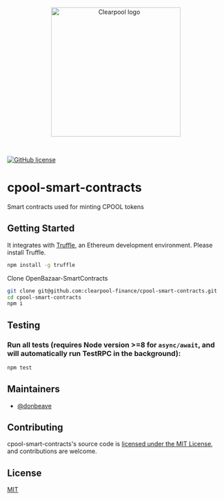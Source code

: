 <br/>
<p align="center">
<a href="https://clearpool.finance" target="_blank">
<img src="https://user-images.githubusercontent.com/139017/118104509-ceadc000-b40d-11eb-8789-b41f0cc6704e.png" width="300" alt="Clearpool logo">
</a>
</p>
<br/>

[![GitHub license](https://img.shields.io/github/license/clearpool-finance/cpool-smart-contracts?style=flat-square)](https://github.com/clearpool-finance/cpool-smart-contracts/blob/master/LICENSE)

# cpool-smart-contracts
Smart contracts used for minting CPOOL tokens

## Getting Started

It integrates with [Truffle](https://github.com/ConsenSys/truffle), an Ethereum development environment. Please install Truffle.

```sh
npm install -g truffle

```
Clone OpenBazaar-SmartContracts

```sh
git clone git@github.com:clearpool-finance/cpool-smart-contracts.git
cd cpool-smart-contracts
npm i
```

## Testing

### Run all tests (requires Node version >=8 for `async/await`, and will automatically run TestRPC in the background):

```bash
npm test
```

## Maintainers
* [@donbeave](https://github.com/donbeave)

## Contributing

cpool-smart-contracts's source code is [licensed under the MIT License](./LICENSE), and contributions are welcome.

## License

[MIT](https://choosealicense.com/licenses/mit/)

